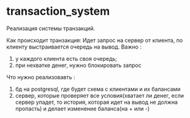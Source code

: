 # transaction_system

Реализация системы транзакций.

Как происходит транзакция: 
Идет запрос на сервер от клиента, по клиенту выстраивается очередь на вывод.
Важно : 
1) у каждого клиента есть своя очередь; 
2) при нехватке денег, нужно блокировать запрос

Что нужно реализовавть : 
1) бд на postgresql, где будет схема с клиентами и их балансами
2) сервер, которые проверяет все условия(хватает ли денег, если сервер упадет, то история, которая идет на вывод не должна пропасть) и делает изменение баланса(на + или -)

